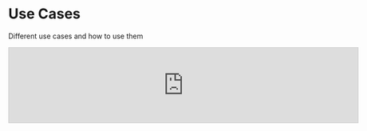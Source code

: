 # Use Cases

Different use cases and how to use them

<iframe class='bpmn-wrapper' src="https://cawemo.com/embed/37f7ba70-fac3-47af-ad65-fced19228bf5" style="width:700px;border:1px solid #ccc" allowfullscreen></iframe>
